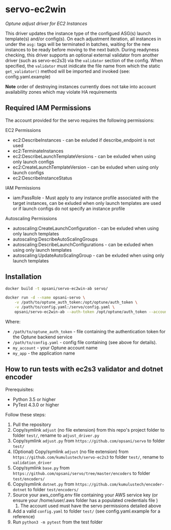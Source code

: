 # servo-ec2win

_Optune adjust driver for EC2 Instances_

This driver  updates the instance type of the configued ASG(s) launch template(s) and/or config(s). On each adjustment iteration, all instances in under the `asg:` tags will be terminated in batches, waiting for the new instances to be ready before moving to the next batch. During readyness checking, this driver supports an optional external validator from another driver (such as servo-ec2s3) via the `validator` section of the config. When specified, the `validator` must inidicate the file name from which the static `get_validator()` method will be imported and invoked (see: config.yaml.example)

__Note__ order of destroying instances currently does not take into account availability zones which may violate HA requirements

## Required IAM Permissions

The account provided for the servo requires the following permissions:

EC2 Permissions

- ec2:DescribeInstances - can be exluded if describe_endpoint is not used
- ec2:TerminateInstances
- ec2:DescribeLaunchTemplateVersions - can be exluded when using only launch configs
- ec2:CreateLaunchTemplateVersion - can be exluded when using only launch configs
- ec2:DescribeInstanceStatus

IAM Permissions

- iam:PassRole - Must apply to any instance profile associated with the target instances, can be exluded when only launch templates are used or if launch configs do not specify an instance profile

Autoscaling Permissions

- autoscaling:CreateLaunchConfiguration - can be exluded when using only launch templates
- autoscaling:DescribeAutoScalingGroups
- autoscaling:DescribeLaunchConfigurations - can be exluded when using only launch templates
- autoscaling:UpdateAutoScalingGroup - can be exluded when using only launch templates

## Installation

```bash
docker build -t opsani/servo-ec2win-ab servo/

docker run -d --name opsani-servo \
    -v /path/to/optune_auth_token:/opt/optune/auth_token \
    -v /path/to/config.yaml:/servo/config.yaml \
    opsani/servo-ec2win-ab --auth-token /opt/optune/auth_token --account my_account my_app
```

Where:

- `/path/to/optune_auth_token` - file containing the authentication token for the Optune backend service
- `/path/to/config.yaml` - config file containing (see above for details).
- `my_account` - your Optune account name
- `my_app` - the application name

## How to run tests with ec2s3 validator and dotnet encoder

Prerequisites:

- Python 3.5 or higher
- PyTest 4.3.0 or higher

Follow these steps:

1. Pull the repository
1. Copy/symlink `adjust` (no file extension) from this repo's project folder to folder `test/`, rename to `adjust_driver.py`
1. Copy/symlink `adjust.py` from `https://github.com/opsani/servo` to folder `test/`
1. (Optional) Copy/symlink `adjust` (no file extension) from  `https://github.com/kumulustech/servo-ec2s3` to folder `test/`, rename to `validation_driver`
1. Copy/symlink `base.py` from `https://github.com/opsani/servo/tree/master/encoders` to folder `test/encoders/`
1. Copy/symlink `dotnet.py` from `https://github.com/kumulustech/encoder-dotnet` to folder `test/encoders/`
1. Source your aws_config.env file containing your AWS service key (or ensure your /home/user/.aws folder has a populated credentials file )
    1. The account used must have the servo permissions detailed above
1. Add a valid `config.yaml` to folder `test/` (see config.yaml.example for a reference)
1. Run `python3 -m pytest` from the test folder
